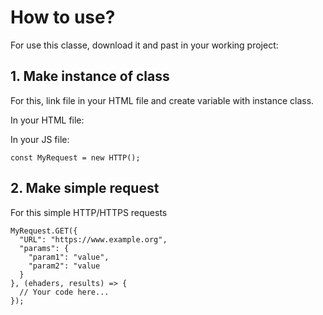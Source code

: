 # How to use?
For use this classe, download it and past in your working project:


## 1. Make instance of class
For this, link file in your HTML file and create variable with instance class.

In your HTML file:
>> <script src="path-to-file"></script>

In your JS file:
```
const MyRequest = new HTTP();
```

## 2. Make simple request
For this simple HTTP/HTTPS requests

```
MyRequest.GET({
  "URL": "https://www.example.org",
  "params": {
    "param1": "value",
    "param2": "value
  }
}, (ehaders, results) => {
  // Your code here...
});
```